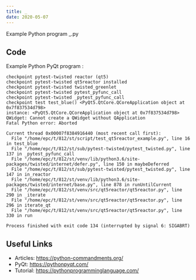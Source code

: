 ```yaml
---
title: _
date: 2020-05-07
---
```

Example Python program _.py


## Code

Example Python PyQt program :

    checkpoint pytest-twisted reactor (qt5)
    checkpoint pytest-twisted qt5reactor installed
    checkpoint pytest-twisted twisted_greenlet
    checkpoint pytest-twisted pytest_pyfunc_call
    checkpoint pytest-twisted _pytest_pyfunc_call
    checkpoint test test_blue() <PyQt5.QtCore.QCoreApplication object at 0x7f837534d798>
    instance: <PyQt5.QtCore.QCoreApplication object at 0x7f837534d798>
    QWidget: Cannot create a QWidget without QApplication
    Fatal Python error: Aborted
    
    Current thread 0x00007f8384916440 (most recent call first):
      File "/home/epc/t/812/st/script/test_qt5reactor_example.py", line 16 in test_blue
      File "/home/epc/t/812/st/sub/pytest-twisted/pytest_twisted.py", line 137 in _pytest_pyfunc_call
      File "/home/epc/t/812/st/venv/lib/python3.6/site-packages/twisted/internet/defer.py", line 150 in maybeDeferred
      File "/home/epc/t/812/st/sub/pytest-twisted/pytest_twisted.py", line 147 in in_reactor
      File "/home/epc/t/812/st/venv/lib/python3.6/site-packages/twisted/internet/base.py", line 878 in runUntilCurrent
      File "/home/epc/t/812/st/venv/src/qt5reactor/qt5reactor.py", line 290 in _iterate
      File "/home/epc/t/812/st/venv/src/qt5reactor/qt5reactor.py", line 296 in iterate_qt
      File "/home/epc/t/812/st/venv/src/qt5reactor/qt5reactor.py", line 330 in run
    
    Process finished with exit code 134 (interrupted by signal 6: SIGABRT)

## Useful Links

- Articles: https://python-commandments.org/
- PyQt: https://pythonpyqt.com/
- Tutorial: https://pythonprogramminglanguage.com/
